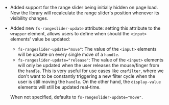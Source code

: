 - Added support for the range slider being initially hidden on page load. Now the library will recalculate the range slider's position whenever its visibility changes.
- Added new `fs-rangeslider-update` attribute: setting this attribute to the `wrapper` element, allows users to define when should the `<input>` elements' value be updated:

  - `fs-rangeslider-update="move"`: The value of the `<input>` elements will be update on every single move of a `handle`.
  - `fs-rangeslider-update="release"`: The value of the `<input>` elements will only be updated when the user releases the mouse/finger from the `handle`. This is very useful for use cases like `cmsfilter`, where we don't want to be constantly triggering a new filter cycle when the user is still moving the `handle`.
    On the other hand, the `display-value` elements will still be updated real-time.

  When not specified, defaults to `fs-rangeslider-update="move"`.
